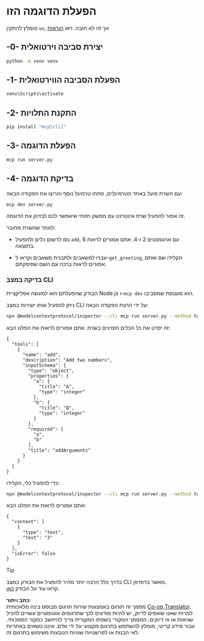 <!--
CO_OP_TRANSLATOR_METADATA:
{
  "original_hash": "d26f746e21775c30b4d7ed97962b24df",
  "translation_date": "2025-08-18T16:56:19+00:00",
  "source_file": "03-GettingStarted/01-first-server/solution/python/README.md",
  "language_code": "he"
}
-->
# הפעלת הדוגמה הזו

מומלץ להתקין `uv`, אך זה לא חובה. ראו [הוראות](https://docs.astral.sh/uv/#highlights)

## -0- יצירת סביבה וירטואלית

```bash
python -m venv venv
```

## -1- הפעלת הסביבה הווירטואלית

```bash
venv\Scripts\activate
```

## -2- התקנת התלויות

```bash
pip install "mcp[cli]"
```

## -3- הפעלת הדוגמה

```bash
mcp run server.py
```

## -4- בדיקת הדוגמה

עם השרת פועל באחד הטרמינלים, פתחו טרמינל נוסף והריצו את הפקודה הבאה:

```bash
mcp dev server.py
```

זה אמור להפעיל שרת אינטרנט עם ממשק חזותי שיאפשר לכם לבדוק את הדוגמה.

לאחר שהשרת מחובר:

- נסו לרשום כלים ולהפעיל `add`, עם ארגומנטים 2 ו-4. אתם אמורים לראות 6 בתוצאה.

- עברו למשאבים ולתבנית משאבים וקראו ל-`get_greeting`, הקלידו שם ואתם אמורים לראות ברכה עם השם שסיפקתם.

### בדיקה במצב CLI

הבודק שהפעלתם הוא למעשה אפליקציית Node.js ו-`mcp dev` הוא מעטפת שמסביבו.

ניתן להפעיל אותו ישירות במצב CLI על ידי הרצת הפקודה הבאה:

```bash
npx @modelcontextprotocol/inspector --cli mcp run server.py --method tools/list
```

זה יפרט את כל הכלים הזמינים בשרת. אתם אמורים לראות את הפלט הבא:

```text
{
  "tools": [
    {
      "name": "add",
      "description": "Add two numbers",
      "inputSchema": {
        "type": "object",
        "properties": {
          "a": {
            "title": "A",
            "type": "integer"
          },
          "b": {
            "title": "B",
            "type": "integer"
          }
        },
        "required": [
          "a",
          "b"
        ],
        "title": "addArguments"
      }
    }
  ]
}
```

כדי להפעיל כלי, הקלידו:

```bash
npx @modelcontextprotocol/inspector --cli mcp run server.py --method tools/call --tool-name add --tool-arg a=1 --tool-arg b=2
```

אתם אמורים לראות את הפלט הבא:

```text
{
  "content": [
    {
      "type": "text",
      "text": "3"
    }
  ],
  "isError": false
}
```

> [!TIP]  
> בדרך כלל הרבה יותר מהיר להפעיל את הבודק במצב CLI מאשר בדפדפן.  
> קראו עוד על הבודק [כאן](https://github.com/modelcontextprotocol/inspector).  

**כתב ויתור**:  
מסמך זה תורגם באמצעות שירות תרגום מבוסס בינה מלאכותית [Co-op Translator](https://github.com/Azure/co-op-translator). למרות שאנו שואפים לדיוק, יש להיות מודעים לכך שתרגומים אוטומטיים עשויים להכיל שגיאות או אי דיוקים. המסמך המקורי בשפתו המקורית צריך להיחשב כמקור הסמכותי. עבור מידע קריטי, מומלץ להשתמש בתרגום מקצועי על ידי אדם. איננו נושאים באחריות לאי הבנות או לפרשנויות שגויות הנובעות משימוש בתרגום זה.